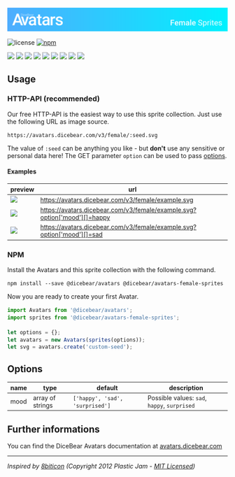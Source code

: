 ![DiceBear Avatars - Female Sprite Collection](./banner.svg)

![license](https://img.shields.io/github/license/dicebear/avatars-female-sprites.svg)
[![npm](https://img.shields.io/npm/v/@dicebear/avatars-female-sprites.svg)](https://www.npmjs.com/package/@dicebear/avatars-female-sprites)

<p>
    <img src="https://avatars.dicebear.com/v3/female/1.svg" width="60" />
    <img src="https://avatars.dicebear.com/v3/female/2.svg" width="60" />
    <img src="https://avatars.dicebear.com/v3/female/3.svg" width="60" />
    <img src="https://avatars.dicebear.com/v3/female/4.svg" width="60" />
    <img src="https://avatars.dicebear.com/v3/female/5.svg" width="60" />
    <img src="https://avatars.dicebear.com/v3/female/6.svg" width="60" />
    <img src="https://avatars.dicebear.com/v3/female/7.svg" width="60" />
    <img src="https://avatars.dicebear.com/v3/female/8.svg" width="60" />
    <img src="https://avatars.dicebear.com/v3/female/9.svg" width="60" />
</p>

## Usage

### HTTP-API (recommended)

Our free HTTP-API is the easiest way to use this sprite collection. Just use the following URL as image source.

    https://avatars.dicebear.com/v3/female/:seed.svg

The value of `:seed` can be anything you like - but **don't** use any sensitive or personal data here! The GET parameter
`option` can be used to pass [options](#options).

#### Examples

| preview                                                                                            | url                                                                       |
| -------------------------------------------------------------------------------------------------- | ------------------------------------------------------------------------- |
| <img src="https://avatars.dicebear.com/v3/female/example.svg" width="60" />                        | https://avatars.dicebear.com/v3/female/example.svg                        |
| <img src="https://avatars.dicebear.com/v3/female/example.svg?option['mood'][]=happy" width="60" /> | https://avatars.dicebear.com/v3/female/example.svg?option['mood'][]=happy |
| <img src="https://avatars.dicebear.com/v3/female/example.svg?option['mood'][]=sad" width="60" />   | https://avatars.dicebear.com/v3/female/example.svg?option['mood'][]=sad   |

### NPM

Install the Avatars and this sprite collection with the following command.

    npm install --save @dicebear/avatars @dicebear/avatars-female-sprites

Now you are ready to create your first Avatar.

```js
import Avatars from '@dicebear/avatars';
import sprites from '@dicebear/avatars-female-sprites';

let options = {};
let avatars = new Avatars(sprites(options));
let svg = avatars.create('custom-seed');
```

## Options

| name | type             | default                         | description                                  |
| ---- | ---------------- | ------------------------------- | -------------------------------------------- |
| mood | array of strings | `['happy', 'sad', 'surprised']` | Possible values: `sad`, `happy`, `surprised` |

## Further informations

You can find the DiceBear Avatars documentation at [avatars.dicebear.com](https://avatars.dicebear.com)

---

_Inspired by [8biticon](https://github.com/matveyco/8biticon) (Copyright 2012 Plastic Jam - [MIT Licensed](https://github.com/matveyco/8biticon/blob/dfe624da950fb2f8c43e1151c380d333c2b12225/old_python/LICENSE))_
